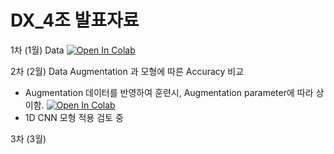 # DX_4조 발표자료
1차 (1월) Data [![Open In Colab](https://colab.research.google.com/assets/colab-badge.svg)](https://colab.research.google.com/drive/1wy157xDkvrJEHMWzoVIQxL06qMXkpTv7)

2차 (2월) Data Augmentation 과 모형에 따른 Accuracy 비교         

* Augmentation 데이터를 반영하여 훈련시, Augmentation parameter에 따라 상이함. [![Open In Colab](https://colab.research.google.com/assets/colab-badge.svg)](https://github.com/caplove/DX_team_4_repo/blob/main/Batch4.ipynb)
* 1D CNN 모형 적용 검토 중



3차 (3월)





